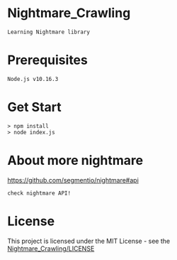 # Nightmare_Crawling
    Learning Nightmare library
# Prerequisites
    Node.js v10.16.3
# Get Start
    > npm install
    > node index.js
# About more nightmare
https://github.com/segmentio/nightmare#api

    check nightmare API!
# License
This project is licensed under the MIT License - see the [Nightmare_Crawling/LICENSE](LICENSE)
